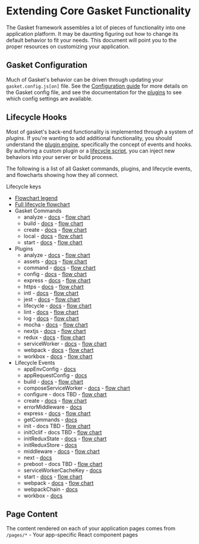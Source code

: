 # Extending Core Gasket Functionality

The Gasket framework assembles a lot of pieces of functionality into one
application platform. It may be daunting figuring out how to change its default
behavior to fit your needs. This document will point you to the proper resources
on customizing your application.

## Gasket Configuration

Much of Gasket's behavior can be driven through updating your
`gasket.config.js[on]` file. See the [Configuration guide] for more details on
the Gasket config file, and see the documentation for the [plugins] to see which
config settings are available.

<!-- 
    TBD: Create a unified table of all configuration settings so you don't have
    to hunt for what you need! 
-->

## Lifecycle Hooks

Most of gasket's back-end functionality is implemented through a system of
_plugins_. If you're wanting to add additional functionality, you should
understand the [plugin engine], specifically the concept of events and hooks.
By authoring a custom plugin or a [lifecycle script], you can inject new
behaviors into your server or build process.

The following is a list of all Gasket commands, plugins, and lifecycle events,
and flowcharts showing how they all connect.

Lifecycle keys

<!-- Do not edit; run `npm run generate` to generate this content. -->
<!-- BEGIN_LIFECYCLE_AUTOGEN -->

* [Flowchart legend](../images/lifecycle/legend.svg)
* [Full lifecycle flowchart](../images/lifecycle/full.svg)
* Gasket Commands
  * analyze - [docs](/packages/gasket-cli#gasket-analyze) - [flow chart](../images/lifecycle/commands/analyze.svg)
  * build - [docs](/packages/gasket-cli#gasket-build) - [flow chart](../images/lifecycle/commands/build.svg)
  * create - [docs](/packages/gasket-cli#gasket-create) - [flow chart](../images/lifecycle/commands/create.svg)
  * local - [docs](/packages/gasket-cli#gasket-local) - [flow chart](../images/lifecycle/commands/local.svg)
  * start - [docs](/packages/gasket-cli#gasket-start) - [flow chart](../images/lifecycle/commands/start.svg)
* Plugins
  * analyze - [docs](/packages/analyze-plugin) - [flow chart](../images/lifecycle/plugins/analyze.svg)
  * assets - [docs](/packages/assets-plugin) - [flow chart](../images/lifecycle/plugins/assets.svg)
  * command - [docs](/packages/command-plugin) - [flow chart](../images/lifecycle/plugins/command.svg)
  * config - [docs](/packages/config-plugin) - [flow chart](../images/lifecycle/plugins/config.svg)
  * express - [docs](/packages/express-plugin) - [flow chart](../images/lifecycle/plugins/express.svg)
  * https - [docs](/packages/https-plugin) - [flow chart](../images/lifecycle/plugins/https.svg)
  * intl - [docs](/packages/intl-plugin) - [flow chart](../images/lifecycle/plugins/intl.svg)
  * jest - [docs](/packages/jest-plugin) - [flow chart](../images/lifecycle/plugins/jest.svg)
  * lifecycle - [docs](/packages/lifecycle-plugin) - [flow chart](../images/lifecycle/plugins/lifecycle.svg)
  * lint - [docs](/packages/lint-plugin) - [flow chart](../images/lifecycle/plugins/lint.svg)
  * log - [docs](/packages/log-plugin) - [flow chart](../images/lifecycle/plugins/log.svg)
  * mocha - [docs](/packages/mocha-plugin) - [flow chart](../images/lifecycle/plugins/mocha.svg)
  * nextjs - [docs](/packages/nextjs-plugin) - [flow chart](../images/lifecycle/plugins/nextjs.svg)
  * redux - [docs](/packages/redux-plugin) - [flow chart](../images/lifecycle/plugins/redux.svg)
  * serviceWorker - [docs](/packages/serviceWorker-plugin) - [flow chart](../images/lifecycle/plugins/serviceWorker.svg)
  * webpack - [docs](/packages/webpack-plugin) - [flow chart](../images/lifecycle/plugins/webpack.svg)
  * workbox - [docs](/packages/workbox-plugin) - [flow chart](../images/lifecycle/plugins/workbox.svg)
* Lifecycle Events
  * appEnvConfig - [docs](/packages/gasket-config-plugin#appenvconfig)
  * appRequestConfig - [docs](/packages/gasket-config-plugin#apprequestconfig)
  * build - [docs](/packages/gasket-cli#gasket-build) - [flow chart](../images/lifecycle/events/build.svg)
  * composeServiceWorker - [docs](/packages/gasket-service-worker-plugin#composeserviceworker) - [flow chart](../images/lifecycle/events/composeServiceWorker.svg)
  * configure - docs TBD - [flow chart](../images/lifecycle/events/configure.svg)
  * create - [docs](/packages/gasket-cli#create) - [flow chart](../images/lifecycle/events/create.svg)
  * errorMiddleware - [docs](/packages/gasket-express-plugin#errormiddleware)
  * express - [docs](/packages/gasket-express-plugin) - [flow chart](../images/lifecycle/events/express.svg)
  * getCommands - [docs](/packages/gasket-command-plugin#getcommands)
  * init - docs TBD - [flow chart](../images/lifecycle/events/init.svg)
  * initOclif - docs TBD - [flow chart](../images/lifecycle/events/initOclif.svg)
  * initReduxState - [docs](/packages/gasket-redux-plugin#initreduxstate) - [flow chart](../images/lifecycle/events/initReduxState.svg)
  * initReduxStore - [docs](/packages/gasket-redux-plugin#initreduxstore)
  * middleware - [docs](/packages/gasket-express-plugin#middleware) - [flow chart](../images/lifecycle/events/middleware.svg)
  * next - [docs](/packages/gasket-nextjs-plugin#next)
  * preboot - docs TBD - [flow chart](../images/lifecycle/events/preboot.svg)
  * serviceWorkerCacheKey - [docs](/packages/gasket-service-worker-plugin#serviceworkercachekey)
  * start - [docs](/packages/gasket-cli#gasket-start) - [flow chart](../images/lifecycle/events/start.svg)
  * webpack - [docs](/packages/gasket-webpack-plugin#webpack) - [flow chart](../images/lifecycle/events/webpack.svg)
  * webpackChain - [docs](/packages/gasket-webpack-plugin#webpackchain)
  * workbox - [docs](/packages/gasket-workbox-plugin#workbox)

<!-- END_LIFECYCLE_AUTOGEN -->

## Page Content

The content rendered on each of your application pages comes from `/pages/*` - 
Your app-specific React component pages

[plugin engine]: /packages/gasket-plugin-engine
[lifecycle script]: /packages/gasket-lifecycle-plugin
[Configuration guide]: ./configuration.md
[plugins]: /packages
